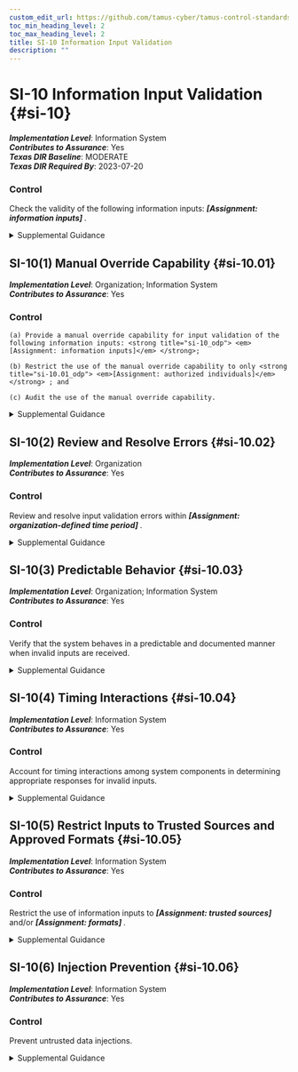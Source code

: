 ```yaml
---
custom_edit_url: https://github.com/tamus-cyber/tamus-control-standards/tree/main/content/tamus.edu/TAMUS_profile.xml
toc_min_heading_level: 2
toc_max_heading_level: 2
title: SI-10 Information Input Validation
description: ""
---
```


# SI-10 Information Input Validation {#si-10}

_**Implementation Level**_: Information System\
_**Contributes to Assurance**_: Yes\
_**Texas DIR Baseline**_: MODERATE\
_**Texas DIR Required By**_: 2023-07-20

### Control

Check the validity of the following information inputs: <strong title="si-10_odp"> <em>[Assignment: information inputs]</em> </strong>.

<details>
  <summary>Supplemental Guidance</summary>

Checking the valid syntax and semantics of system inputs—including character set, length, numerical range, and acceptable values—verifies that inputs match specified definitions for format and content. For example, if the organization specifies that numerical values between 1-100 are the only acceptable inputs for a field in a given application, inputs of <q xmlns="http://csrc.nist.gov/ns/oscal/1.0">387,</q> <q xmlns="http://csrc.nist.gov/ns/oscal/1.0">abc,</q> or <q xmlns="http://csrc.nist.gov/ns/oscal/1.0">%K%</q> are invalid inputs and are not accepted as input to the system. Valid inputs are likely to vary from field to field within a software application. Applications typically follow well-defined protocols that use structured messages (i.e., commands or queries) to communicate between software modules or system components. Structured messages can contain raw or unstructured data interspersed with metadata or control information. If software applications use attacker-supplied inputs to construct structured messages without properly encoding such messages, then the attacker could insert malicious commands or special characters that can cause the data to be interpreted as control information or metadata. Consequently, the module or component that receives the corrupted output will perform the wrong operations or otherwise interpret the data incorrectly. Prescreening inputs prior to passing them to interpreters prevents the content from being unintentionally interpreted as commands. Input validation ensures accurate and correct inputs and prevents attacks such as cross-site scripting and a variety of injection attacks.

</details>

## SI-10(1) Manual Override Capability {#si-10.01}

_**Implementation Level**_: Organization; Information System\
_**Contributes to Assurance**_: Yes

### Control

    (a) Provide a manual override capability for input validation of the following information inputs: <strong title="si-10_odp"> <em>[Assignment: information inputs]</em> </strong>;

    (b) Restrict the use of the manual override capability to only <strong title="si-10.01_odp"> <em>[Assignment: authorized individuals]</em> </strong> ; and

    (c) Audit the use of the manual override capability.

<details>
  <summary>Supplemental Guidance</summary>

In certain situations, such as during events that are defined in contingency plans, a manual override capability for input validation may be needed. Manual overrides are used only in limited circumstances and with the inputs defined by the organization.

</details>

## SI-10(2) Review and Resolve Errors {#si-10.02}

_**Implementation Level**_: Organization\
_**Contributes to Assurance**_: Yes

### Control

Review and resolve input validation errors within <strong title="si-10.2_prm_1"> <em>[Assignment: organization-defined time period]</em> </strong>.

<details>
  <summary>Supplemental Guidance</summary>

Resolution of input validation errors includes correcting systemic causes of errors and resubmitting transactions with corrected input. Input validation errors are those related to the information inputs defined by the organization in the base control ( <a xmlns="http://csrc.nist.gov/ns/oscal/1.0" href="#si-10">SI-10</a>).

</details>

## SI-10(3) Predictable Behavior {#si-10.03}

_**Implementation Level**_: Organization; Information System\
_**Contributes to Assurance**_: Yes

### Control

Verify that the system behaves in a predictable and documented manner when invalid inputs are received.

<details>
  <summary>Supplemental Guidance</summary>

A common vulnerability in organizational systems is unpredictable behavior when invalid inputs are received. Verification of system predictability helps ensure that the system behaves as expected when invalid inputs are received. This occurs by specifying system responses that allow the system to transition to known states without adverse, unintended side effects. The invalid inputs are those related to the information inputs defined by the organization in the base control ( <a xmlns="http://csrc.nist.gov/ns/oscal/1.0" href="#si-10">SI-10</a>).

</details>

## SI-10(4) Timing Interactions {#si-10.04}

_**Implementation Level**_: Information System\
_**Contributes to Assurance**_: Yes

### Control

Account for timing interactions among system components in determining appropriate responses for invalid inputs.

<details>
  <summary>Supplemental Guidance</summary>

In addressing invalid system inputs received across protocol interfaces, timing interactions become relevant, where one protocol needs to consider the impact of the error response on other protocols in the protocol stack. For example, 802.11 standard wireless network protocols do not interact well with Transmission Control Protocols (TCP) when packets are dropped (which could be due to invalid packet input). TCP assumes packet losses are due to congestion, while packets lost over 802.11 links are typically dropped due to noise or collisions on the link. If TCP makes a congestion response, it takes the wrong action in response to a collision event. Adversaries may be able to use what appear to be acceptable individual behaviors of the protocols in concert to achieve adverse effects through suitable construction of invalid input. The invalid inputs are those related to the information inputs defined by the organization in the base control ( <a xmlns="http://csrc.nist.gov/ns/oscal/1.0" href="#si-10">SI-10</a>).

</details>

## SI-10(5) Restrict Inputs to Trusted Sources and Approved Formats {#si-10.05}

_**Implementation Level**_: Information System\
_**Contributes to Assurance**_: Yes

### Control

Restrict the use of information inputs to <strong title="si-10.05_odp.01"> <em>[Assignment: trusted sources]</em> </strong> and/or <strong title="si-10.05_odp.02"> <em>[Assignment: formats]</em> </strong>.

<details>
  <summary>Supplemental Guidance</summary>

Restricting the use of inputs to trusted sources and in trusted formats applies the concept of authorized or permitted software to information inputs. Specifying known trusted sources for information inputs and acceptable formats for such inputs can reduce the probability of malicious activity. The information inputs are those defined by the organization in the base control ( <a xmlns="http://csrc.nist.gov/ns/oscal/1.0" href="#si-10">SI-10</a>).

</details>

## SI-10(6) Injection Prevention {#si-10.06}

_**Implementation Level**_: Information System\
_**Contributes to Assurance**_: Yes

### Control

Prevent untrusted data injections.

<details>
  <summary>Supplemental Guidance</summary>

Untrusted data injections may be prevented using a parameterized interface or output escaping (output encoding). Parameterized interfaces separate data from code so that injections of malicious or unintended data cannot change the semantics of commands being sent. Output escaping uses specified characters to inform the interpreter’s parser whether data is trusted. Prevention of untrusted data injections are with respect to the information inputs defined by the organization in the base control ( <a xmlns="http://csrc.nist.gov/ns/oscal/1.0" href="#si-10">SI-10</a>).

</details>

